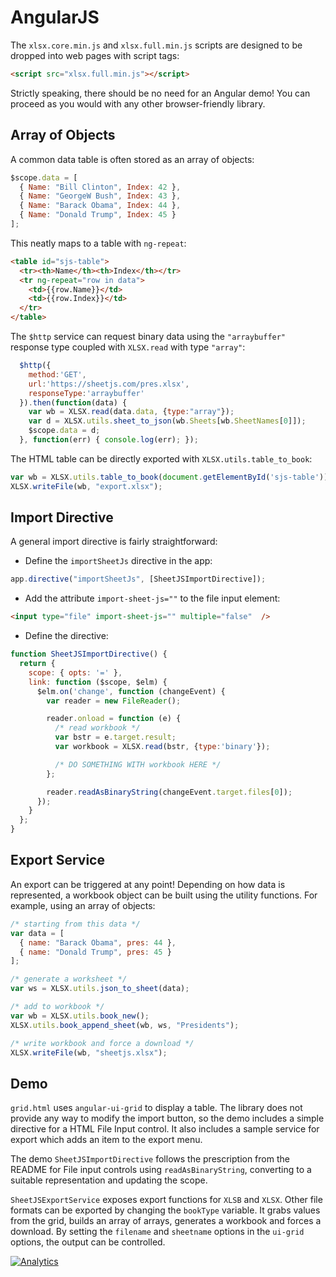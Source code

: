 # AngularJS

The `xlsx.core.min.js` and `xlsx.full.min.js` scripts are designed to be dropped
into web pages with script tags:

```html
<script src="xlsx.full.min.js"></script>
```

Strictly speaking, there should be no need for an Angular demo!  You can proceed
as you would with any other browser-friendly library.


## Array of Objects

A common data table is often stored as an array of objects:

```js
$scope.data = [
  { Name: "Bill Clinton", Index: 42 },
  { Name: "GeorgeW Bush", Index: 43 },
  { Name: "Barack Obama", Index: 44 },
  { Name: "Donald Trump", Index: 45 }
];
```

This neatly maps to a table with `ng-repeat`:

```html
<table id="sjs-table">
  <tr><th>Name</th><th>Index</th></tr>
  <tr ng-repeat="row in data">
    <td>{{row.Name}}</td>
    <td>{{row.Index}}</td>
  </tr>
</table>
```

The `$http` service can request binary data using the `"arraybuffer"` response
type coupled with `XLSX.read` with type `"array"`:

```js
  $http({
    method:'GET',
    url:'https://sheetjs.com/pres.xlsx',
    responseType:'arraybuffer'
  }).then(function(data) {
    var wb = XLSX.read(data.data, {type:"array"});
    var d = XLSX.utils.sheet_to_json(wb.Sheets[wb.SheetNames[0]]);
    $scope.data = d;
  }, function(err) { console.log(err); });
```

The HTML table can be directly exported with `XLSX.utils.table_to_book`:

```js
var wb = XLSX.utils.table_to_book(document.getElementById('sjs-table'));
XLSX.writeFile(wb, "export.xlsx");
```


## Import Directive

A general import directive is fairly straightforward:

- Define the `importSheetJs` directive in the app:

```js
app.directive("importSheetJs", [SheetJSImportDirective]);
```

- Add the attribute `import-sheet-js=""` to the file input element:

```html
<input type="file" import-sheet-js="" multiple="false"  />
```

- Define the directive:

```js
function SheetJSImportDirective() {
  return {
    scope: { opts: '=' },
    link: function ($scope, $elm) {
      $elm.on('change', function (changeEvent) {
        var reader = new FileReader();

        reader.onload = function (e) {
          /* read workbook */
          var bstr = e.target.result;
          var workbook = XLSX.read(bstr, {type:'binary'});

          /* DO SOMETHING WITH workbook HERE */
        };

        reader.readAsBinaryString(changeEvent.target.files[0]);
      });
    }
  };
}
```


## Export Service

An export can be triggered at any point!  Depending on how data is represented,
a workbook object can be built using the utility functions.  For example, using
an array of objects:

```js
/* starting from this data */
var data = [
  { name: "Barack Obama", pres: 44 },
  { name: "Donald Trump", pres: 45 }
];

/* generate a worksheet */
var ws = XLSX.utils.json_to_sheet(data);

/* add to workbook */
var wb = XLSX.utils.book_new();
XLSX.utils.book_append_sheet(wb, ws, "Presidents");

/* write workbook and force a download */
XLSX.writeFile(wb, "sheetjs.xlsx");
```

## Demo

`grid.html` uses `angular-ui-grid` to display a table.  The library does not
provide any way to modify the import button, so the demo includes a simple
directive for a HTML File Input control.  It also includes a sample service for
export which adds an item to the export menu.

The demo `SheetJSImportDirective` follows the prescription from the README for
File input controls using `readAsBinaryString`, converting to a suitable
representation and updating the scope.

`SheetJSExportService` exposes export functions for `XLSB` and `XLSX`.  Other
file formats can be exported by changing the `bookType` variable.  It grabs
values from the grid, builds an array of arrays, generates a workbook and forces
a download.  By setting the `filename` and `sheetname` options in the `ui-grid`
options, the output can be controlled.


[![Analytics](https://ga-beacon.appspot.com/UA-36810333-1/SheetJS/js-xlsx?pixel)](https://github.com/SheetJS/js-xlsx)
